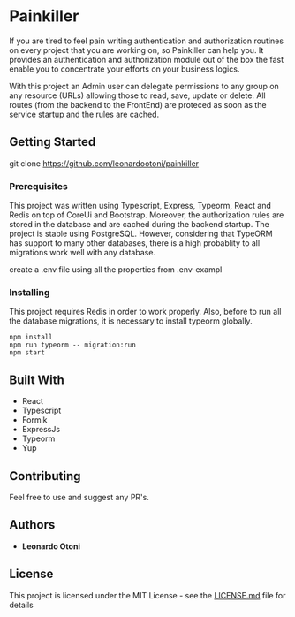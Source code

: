 # Painkiller

If you are tired to feel pain writing authentication and authorization routines on every project that you are working on, so Painkiller can help you. It provides an authentication and authorization module out of the box the fast enable you to concentrate your efforts on your business logics.

With this project an Admin user can delegate permissions to any group on any resource (URLs) allowing those to read, save, update or delete. All routes (from the backend to the FrontEnd) are proteced as soon as the service startup and the rules are cached.

## Getting Started

git clone https://github.com/leonardootoni/painkiller

### Prerequisites

This project was written using Typescript, Express, Typeorm, React and Redis on top of CoreUi and Bootstrap.
Moreover, the authorization rules are stored in the database and are cached during the backend startup.
The project is stable using PostgreSQL. However, considering that TypeORM has support to many other databases, there is a high probablity to all migrations work well with any database.

create a .env file using all the properties from .env-exampl




### Installing

This project requires Redis in order to work properly.
Also, before to run all the database migrations, it is necessary to install typeorm globally.



```
npm install
npm run typeorm -- migration:run
npm start
```

## Built With

* React
* Typescript
* Formik
* ExpressJs
* Typeorm
* Yup

## Contributing

Feel free to use and suggest any PR's.


## Authors

* **Leonardo Otoni**

## License

This project is licensed under the MIT License - see the [LICENSE.md](LICENSE.md) file for details

